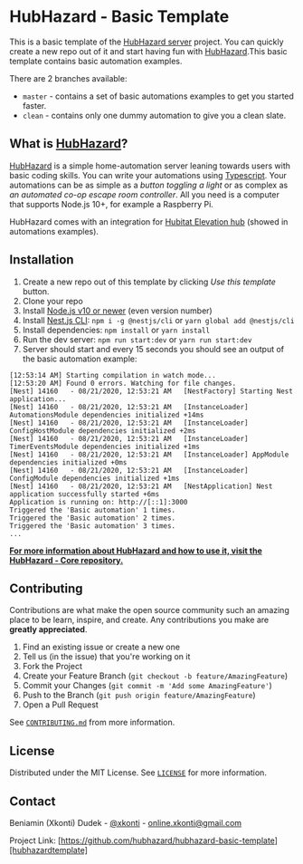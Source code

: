 # HubHazard - Basic Template

This is a basic template of the [HubHazard server][hubhazardcore] project. You can quickly create a new repo out of it
and start having fun with [HubHazard][hubhazardcore].This basic template contains basic automation examples.

There are 2 branches available:

- `master` - contains a set of basic automations examples to get you started faster.
- `clean` - contains only one dummy automation to give you a clean slate.

<!-- WHAT IS HUBHAZARD -->

## What is [HubHazard][hubhazardcore]?

[HubHazard][hubhazardcore] is a simple home-automation server leaning towards users with basic coding skills. You can
write your automations using [Typescript][typescript]. Your automations can be as simple as a _button toggling a light_
or as complex as _an automated co-op escape room controller_. All you need is a computer that supports Node.js 10+,
for example a Raspberry Pi.

HubHazard comes with an integration for [Hubitat Elevation hub][hubitat] (showed in automations examples).

<!-- INSTALLATION -->

## Installation

1. Create a new repo out of this template by clicking _Use this template_ button.
2. Clone your repo
3. Install [Node.js v10 or newer][nodejsdownload] (even version number)
4. Install [Nest.js CLI][nestjsinstallation]: `npm i -g @nestjs/cli` or `yarn global add @nestjs/cli`
5. Install dependencies: `npm install` or `yarn install`
6. Run the dev server: `npm run start:dev` or `yarn run start:dev`
7. Server should start and every 15 seconds you should see an output of the basic automation example:

```
[12:53:14 AM] Starting compilation in watch mode...
[12:53:20 AM] Found 0 errors. Watching for file changes.
[Nest] 14160   - 08/21/2020, 12:53:21 AM   [NestFactory] Starting Nest application...
[Nest] 14160   - 08/21/2020, 12:53:21 AM   [InstanceLoader] AutomationsModule dependencies initialized +14ms
[Nest] 14160   - 08/21/2020, 12:53:21 AM   [InstanceLoader] ConfigHostModule dependencies initialized +2ms
[Nest] 14160   - 08/21/2020, 12:53:21 AM   [InstanceLoader] TimerEventsModule dependencies initialized +1ms
[Nest] 14160   - 08/21/2020, 12:53:21 AM   [InstanceLoader] AppModule dependencies initialized +0ms
[Nest] 14160   - 08/21/2020, 12:53:21 AM   [InstanceLoader] ConfigModule dependencies initialized +1ms
[Nest] 14160   - 08/21/2020, 12:53:21 AM   [NestApplication] Nest application successfully started +6ms
Application is running on: http://[::1]:3000
Triggered the 'Basic automation' 1 times.
Triggered the 'Basic automation' 2 times.
Triggered the 'Basic automation' 3 times.
...
```

[**For more information about HubHazard and how to use it, visit the HubHazard - Core repository.**][hubhazardcore]

<!-- CONTRIBUTING -->

## Contributing

Contributions are what make the open source community such an amazing place to be learn, inspire,
and create. Any contributions you make are **greatly appreciated**.

1. Find an existing issue or create a new one
2. Tell us (in the issue) that you're working on it
3. Fork the Project
4. Create your Feature Branch (`git checkout -b feature/AmazingFeature`)
5. Commit your Changes (`git commit -m 'Add some AmazingFeature'`)
6. Push to the Branch (`git push origin feature/AmazingFeature`)
7. Open a Pull Request

See [`CONTRIBUTING.md`][contributingfile] from more information.

<!-- LICENSE -->

## License

Distributed under the MIT License. See [`LICENSE`][licensefile] for more information.

<!-- CONTACT -->

## Contact

Beniamin (Xkonti) Dudek - [@xkonti][twitterxkonti] - online.xkonti@gmail.com

Project Link: [https://github.com/hubhazard/hubhazard-basic-template][hubhazardtemplate]

<!-- MARKDOWN LINKS & IMAGES -->
<!-- https://www.markdownguide.org/basic-syntax/#reference-style-links -->

[licensefile]: ./LICENSE
[contributingfile]: ./CONTRIBUTING.md
[hubitat]: https://hubitat.com/
[makerapi]: https://docs.hubitat.com/index.php?title=Maker_API
[nodejs]: https://nodejs.org/en/
[nodejsreleases]: https://nodejs.org/en/about/releases/
[nodejsdownload]: https://nodejs.org/en/download/
[nestjs]: https://nestjs.com/
[nestjsinstallation]: https://docs.nestjs.com/#installation
[nestjsmodules]: https://docs.nestjs.com/modules
[nestjsstart]: https://docs.nestjs.com/cli/usages#nest-start
[nestjsconfig]: https://docs.nestjs.com/techniques/configuration
[typescript]: https://www.typescriptlang.org/
[issues]: https://github.com/hubhazard/hubhazard-basic-template/issues
[twitterxkonti]: https://twitter.com/xkonti
[hubhazardcore]: https://github.com/hubhazard/core
[hubhazardtemplate]: https://github.com/hubhazard/hubhazard-basic-template
